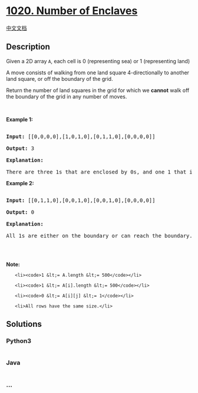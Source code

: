 # [1020. Number of Enclaves](https://leetcode.com/problems/number-of-enclaves)

[中文文档](/solution/1000-1099/1020.Number%20of%20Enclaves/README.md)

## Description
<p>Given a 2D array <code>A</code>, each cell is 0 (representing sea) or 1 (representing land)</p>



<p>A move consists of walking from one land square 4-directionally to another land square, or off the boundary of the grid.</p>



<p>Return the number of land squares in the grid for which we <strong>cannot</strong> walk off the boundary of the grid in any number of moves.</p>



<p>&nbsp;</p>



<p><strong>Example 1:</strong></p>



<pre>

<strong>Input: </strong><span id="example-input-1-1">[[0,0,0,0],[1,0,1,0],[0,1,1,0],[0,0,0,0]]</span>

<strong>Output: </strong><span id="example-output-1">3</span>

<strong>Explanation: </strong>

There are three 1s that are enclosed by 0s, and one 1 that isn&#39;t enclosed because its on the boundary.</pre>



<p><strong>Example 2:</strong></p>



<pre>

<strong>Input: </strong><span id="example-input-2-1">[[0,1,1,0],[0,0,1,0],[0,0,1,0],[0,0,0,0]]</span>

<strong>Output: </strong><span id="example-output-2">0</span>

<strong>Explanation: </strong>

All 1s are either on the boundary or can reach the boundary.

</pre>



<p>&nbsp;</p>



<p><strong>Note:</strong></p>



<ol>

	<li><code>1 &lt;= A.length &lt;= 500</code></li>

	<li><code>1 &lt;= A[i].length &lt;= 500</code></li>

	<li><code>0 &lt;= A[i][j] &lt;= 1</code></li>

	<li>All rows have the same size.</li>

</ol>


## Solutions


<!-- tabs:start -->

### **Python3**

```python

```

### **Java**

```java

```

### **...**
```

```

<!-- tabs:end -->